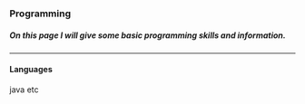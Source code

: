 ### Programming

##### On this page I will give some basic programming skills and information.

___

#### Languages
java etc